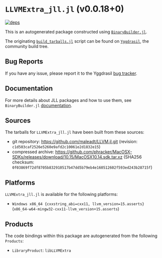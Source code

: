 # `LLVMExtra_jll.jl` (v0.0.18+0)

[![deps](https://juliahub.com/docs/LLVMExtra_jll/deps.svg)](https://juliahub.com/ui/Packages/LLVMExtra_jll/R9OeX?page=2)

This is an autogenerated package constructed using [`BinaryBuilder.jl`](https://github.com/JuliaPackaging/BinaryBuilder.jl).

The originating [`build_tarballs.jl`](https://github.com/JuliaPackaging/Yggdrasil/blob/9ebc755fdabdc18e2f70c9fc611106df3b5e4101/L/LLVMExtra/build_tarballs.jl) script can be found on [`Yggdrasil`](https://github.com/JuliaPackaging/Yggdrasil/), the community build tree.

## Bug Reports

If you have any issue, please report it to the Yggdrasil [bug tracker](https://github.com/JuliaPackaging/Yggdrasil/issues).

## Documentation

For more details about JLL packages and how to use them, see `BinaryBuilder.jl` [documentation](https://docs.binarybuilder.org/stable/jll/).

## Sources

The tarballs for `LLVMExtra_jll.jl` have been built from these sources:

* git repository: https://github.com/maleadt/LLVM.jl.git (revision: `c1d503caf2526e5260e9afd2c10061e2d1832e15`)
* compressed archive: https://github.com/phracker/MacOSX-SDKs/releases/download/10.15/MacOSX10.14.sdk.tar.xz (SHA256 checksum: `0f03869f72df8705b832910517b47dd5b79eb4e160512602f593ed243b28715f`)

## Platforms

`LLVMExtra_jll.jl` is available for the following platforms:

* `Windows x86_64 {cxxstring_abi=cxx11, llvm_version=15.asserts}` (`x86_64-w64-mingw32-cxx11-llvm_version+15.asserts`)

## Products

The code bindings within this package are autogenerated from the following `Products`:

* `LibraryProduct`: `libLLVMExtra`
